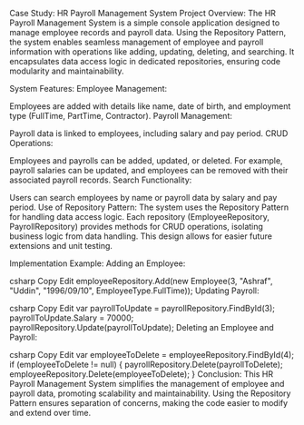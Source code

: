 Case Study: HR Payroll Management System
Project Overview:
The HR Payroll Management System is a simple console application designed to manage employee records and payroll data. Using the Repository Pattern, the system enables seamless management of employee and payroll information with operations like adding, updating, deleting, and searching. It encapsulates data access logic in dedicated repositories, ensuring code modularity and maintainability.

System Features:
Employee Management:

Employees are added with details like name, date of birth, and employment type (FullTime, PartTime, Contractor).
Payroll Management:

Payroll data is linked to employees, including salary and pay period.
CRUD Operations:

Employees and payrolls can be added, updated, or deleted. For example, payroll salaries can be updated, and employees can be removed with their associated payroll records.
Search Functionality:

Users can search employees by name or payroll data by salary and pay period.
Use of Repository Pattern:
The system uses the Repository Pattern for handling data access logic. Each repository (EmployeeRepository, PayrollRepository) provides methods for CRUD operations, isolating business logic from data handling. This design allows for easier future extensions and unit testing.

Implementation Example:
Adding an Employee:

csharp
Copy
Edit
employeeRepository.Add(new Employee(3, "Ashraf", "Uddin", "1996/09/10", EmployeeType.FullTime));
Updating Payroll:

csharp
Copy
Edit
var payrollToUpdate = payrollRepository.FindById(3);
payrollToUpdate.Salary = 70000;
payrollRepository.Update(payrollToUpdate);
Deleting an Employee and Payroll:

csharp
Copy
Edit
var employeeToDelete = employeeRepository.FindById(4);
if (employeeToDelete != null)
{
    payrollRepository.Delete(payrollToDelete);
    employeeRepository.Delete(employeeToDelete);
}
Conclusion:
This HR Payroll Management System simplifies the management of employee and payroll data, promoting scalability and maintainability. Using the Repository Pattern ensures separation of concerns, making the code easier to modify and extend over time.
